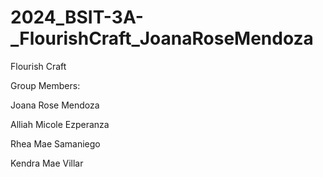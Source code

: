 # 2024_BSIT-3A-_FlourishCraft_JoanaRoseMendoza
Flourish Craft

Group Members: 

Joana Rose Mendoza

Alliah Micole Ezperanza

Rhea Mae Samaniego

Kendra Mae Villar
